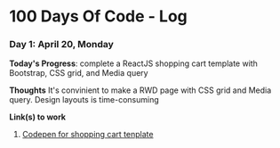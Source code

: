 # 100 Days Of Code - Log

### Day 1: April 20, Monday

**Today's Progress**: complete a ReactJS shopping cart template with Bootstrap, CSS grid, and Media query

**Thoughts** It's convinient to make a RWD page with CSS grid and Media query. Design layouts is time-consuming  

**Link(s) to work**
1. [Codepen for shopping cart tenplate](https://codepen.io/JenHsuan/full/ZEbpyOW)
